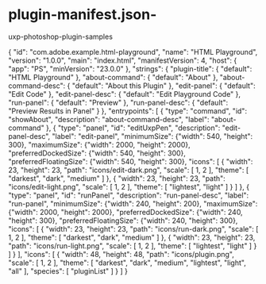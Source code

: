 # plugin-manifest.json-
uxp-photoshop-plugin-samples

{
    "id": "com.adobe.example.html-playground",
    "name": "HTML Playground",
    "version": "1.0.0",
    "main": "index.html",
    "manifestVersion": 4,
    "host": {
        "app": "PS",
        "minVersion": "23.0.0"
    },
    "strings": {
        "plugin-title": { "default": "HTML Playground" },
        "about-command": { "default": "About" },
        "about-command-desc": { "default": "About this Plugin" },
        "edit-panel": { "default": "Edit Code" },
        "edit-panel-desc": { "default": "Edit Playground Code" },
        "run-panel": { "default": "Preview" },
        "run-panel-desc": { "default": "Preview Results in Panel" }
    },
    "entrypoints": [
        {
            "type": "command",
            "id": "showAbout",
            "description": "about-command-desc",
            "label": "about-command"
        },
        {
            "type": "panel",
            "id": "editUxpPen",
            "description": "edit-panel-desc",
            "label": "edit-panel",
            "minimumSize": {"width": 540, "height": 300},
            "maximumSize": {"width": 2000, "height": 2000},
            "preferredDockedSize": {"width": 540, "height": 300},
            "preferredFloatingSize": {"width": 540, "height": 300},
            "icons": [
                {
                    "width": 23, "height": 23, "path": "icons/edit-dark.png", "scale": [ 1, 2 ],
                    "theme": [ "darkest", "dark", "medium" ]
                }, {
                    "width": 23, "height": 23, "path": "icons/edit-light.png", "scale": [ 1, 2 ],
                    "theme": [ "lightest", "light" ]
                }
            ]
        },
        {
            "type": "panel",
            "id": "runPanel",
            "description": "run-panel-desc",
            "label": "run-panel",
            "minimumSize": {"width": 240, "height": 200},
            "maximumSize": {"width": 2000, "height": 2000},
            "preferredDockedSize": {"width": 240, "height": 300},
            "preferredFloatingSize": {"width": 240, "height": 300},
            "icons": [
                {
                    "width": 23, "height": 23, "path": "icons/run-dark.png", "scale": [ 1, 2 ],
                    "theme": [ "darkest", "dark", "medium" ]
                }, {
                    "width": 23, "height": 23, "path": "icons/run-light.png", "scale": [ 1, 2 ],
                    "theme": [ "lightest", "light" ]
                }
            ]
        }
    ],
    "icons": [
        {
            "width": 48, "height": 48, "path": "icons/plugin.png", "scale": [ 1, 2 ],
            "theme": [ "darkest", "dark", "medium", "lightest", "light", "all" ],
            "species": [ "pluginList" ]
        }
    ]
}
